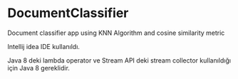 # DocumentClassifier
Document classifier app using KNN Algorithm and cosine similarity metric

Intellij idea IDE kullanıldı.

Java 8 deki lambda operator ve Stream API deki stream collector kullanıldığı için Java 8 gereklidir.
